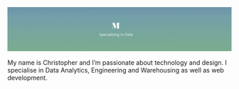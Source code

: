 ![](banner.png)

My name is Christopher and I’m passionate about technology and design. I specialise in Data Analytics, Engineering and Warehousing as well as web development.
